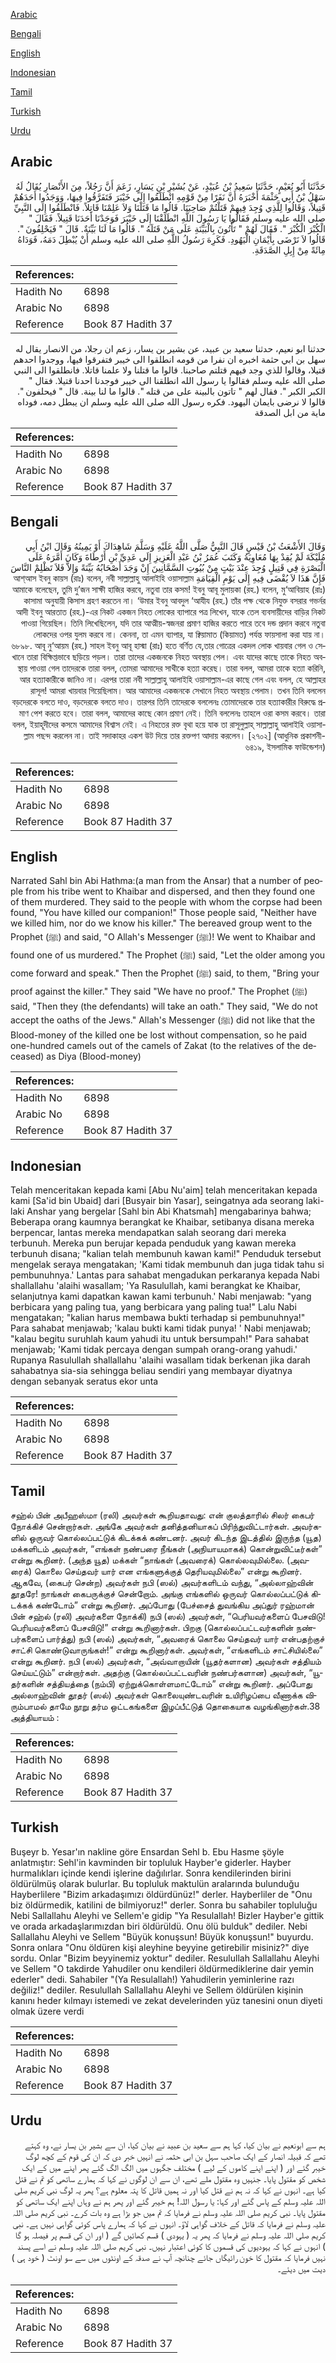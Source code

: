 [Arabic](#arabic)

[Bengali](#bengali)

[English](#english)

[Indonesian](#indonesian)

[Tamil](#tamil)

[Turkish](#turkish)

[Urdu](#urdu)

## Arabic


<div dir="rtl" lang="ar" style={{fontSize:'larger',backgroundColor:'#f8f9fa',padding:20}}>
حَدَّثَنَا أَبُو نُعَيْمٍ، حَدَّثَنَا سَعِيدُ بْنُ عُبَيْدٍ، عَنْ بُشَيْرِ بْنِ يَسَارٍ، زَعَمَ أَنَّ رَجُلاً، مِنَ الأَنْصَارِ يُقَالُ لَهُ سَهْلُ بْنُ أَبِي حَثْمَةَ أَخْبَرَهُ أَنَّ نَفَرًا مِنْ قَوْمِهِ انْطَلَقُوا إِلَى خَيْبَرَ فَتَفَرَّقُوا فِيهَا، وَوَجَدُوا أَحَدَهُمْ قَتِيلاً، وَقَالُوا لِلَّذِي وُجِدَ فِيهِمْ قَتَلْتُمْ صَاحِبَنَا‏.‏ قَالُوا مَا قَتَلْنَا وَلاَ عَلِمْنَا قَاتِلاً‏.‏ فَانْطَلَقُوا إِلَى النَّبِيِّ صلى الله عليه وسلم فَقَالُوا يَا رَسُولَ اللَّهِ انْطَلَقْنَا إِلَى خَيْبَرَ فَوَجَدْنَا أَحَدَنَا قَتِيلاً‏.‏ فَقَالَ ‏"‏ الْكُبْرَ الْكُبْرَ ‏"‏‏.‏ فَقَالَ لَهُمْ ‏"‏ تَأْتُونَ بِالْبَيِّنَةِ عَلَى مَنْ قَتَلَهُ ‏"‏‏.‏ قَالُوا مَا لَنَا بَيِّنَةٌ‏.‏ قَالَ ‏"‏ فَيَحْلِفُونَ ‏"‏‏.‏ قَالُوا لاَ نَرْضَى بِأَيْمَانِ الْيَهُودِ‏.‏ فَكَرِهَ رَسُولُ اللَّهِ صلى الله عليه وسلم أَنْ يُبْطِلَ دَمَهُ، فَوَدَاهُ مِائَةً مِنْ إِبِلِ الصَّدَقَةِ‏.‏
</div>
<div style={{backgroundColor:'#f8f9fa',padding:20, marginBottom: 10}}><table> <thead> <tr> <th>References:</th> <th></th> </tr> </thead> <tbody><tr><td>Hadith No</td><td>6898</td></tr><tr><td>Arabic No</td><td>6898</td></tr><tr><td>Reference</td><td>Book 87 Hadith 37</td></tr></tbody></table></div>


<div dir="rtl" lang="ar" style={{fontSize:'larger',backgroundColor:'#f8f9fa',padding:20}}>
حدثنا ابو نعيم، حدثنا سعيد بن عبيد، عن بشير بن يسار، زعم ان رجلا، من الانصار يقال له سهل بن ابي حثمة اخبره ان نفرا من قومه انطلقوا الى خيبر فتفرقوا فيها، ووجدوا احدهم قتيلا، وقالوا للذي وجد فيهم قتلتم صاحبنا. قالوا ما قتلنا ولا علمنا قاتلا. فانطلقوا الى النبي صلى الله عليه وسلم فقالوا يا رسول الله انطلقنا الى خيبر فوجدنا احدنا قتيلا. فقال " الكبر الكبر ". فقال لهم " تاتون بالبينة على من قتله ". قالوا ما لنا بينة. قال " فيحلفون ". قالوا لا نرضى بايمان اليهود. فكره رسول الله صلى الله عليه وسلم ان يبطل دمه، فوداه ماية من ابل الصدقة
</div>
<div style={{backgroundColor:'#f8f9fa',padding:20, marginBottom: 10}}><table> <thead> <tr> <th>References:</th> <th></th> </tr> </thead> <tbody><tr><td>Hadith No</td><td>6898</td></tr><tr><td>Arabic No</td><td>6898</td></tr><tr><td>Reference</td><td>Book 87 Hadith 37</td></tr></tbody></table></div>

## Bengali


<div dir="rtl" lang="bn" style={{fontSize:'larger',backgroundColor:'#f8f9fa',padding:20}}>
وَقَالَ الأَشْعَثُ بْنُ قَيْسٍ قَالَ النَّبِيُّ صَلَّى اللَّهُ عَلَيْهِ وَسَلَّمَ شَاهِدَاكَ أَوْ يَمِينُهُ وَقَالَ ابْنُ أَبِي مُلَيْكَةَ لَمْ يُقِدْ بِهَا مُعَاوِيَةُ وَكَتَبَ عُمَرُ بْنُ عَبْدِ الْعَزِيزِ إِلَى عَدِيِّ بْنِ أَرْطَاةَ وَكَانَ أَمَّرَهُ عَلَى الْبَصْرَةِ فِي قَتِيلٍ وُجِدَ عِنْدَ بَيْتٍ مِنْ بُيُوتِ السَّمَّانِينَ إِنْ وَجَدَ أَصْحَابُهُ بَيِّنَةً وَإِلاَّ فَلاَ تَظْلِمْ النَّاسَ فَإِنَّ هَذَا لاَ يُقْضَى فِيهِ إِلَى يَوْمِ الْقِيَامَةِ আশ্আস ইবনু কায়স (রাঃ) বলেন, নবী সাল্লাল্লাহু আলাইহি ওয়াসাল্লাম আমাকে বলেছেন, তুমি দু’জন সাক্ষী হাজির করবে, নতুবা তার কসম! ইবনু আবূ মুলায়কা (রহ.) বলেন, মু‘আবিয়াহ (রাঃ) কাসামা অনুযায়ী কিসাস গ্রহণ করতেন না। ‘উমার ইবনু আবদুল ‘আযীয (রহ.) তাঁর পক্ষ থেকে নিযুক্ত বসরার গভর্নর আদী ইবনু আরতাত (রহ.)-এর নিকট একজন নিহত লোকের ব্যাপারে পত্র লিখেন, যাকে তেল ব্যবসায়ীদের বাড়ির নিকট পাওয়া গিয়েছিল। তিনি লিখেছিলেন, যদি তার আত্মীয়-স্বজনরা প্রমাণ হাজির করতে পারে তবে দন্ড প্রদান করবে নতুবা লোকদের ওপর যুলম করবে না। কেননা, তা এমন ব্যাপার, যা ক্বিয়ামাত (কিয়ামত) পর্যন্ত ফায়সালা করা যায় না। ৬৮৯৮. আবূ নু‘আয়ম (রহ.) সাহল ইবনু আবূ হাস্মা (রাঃ) হতে বর্ণিত যে,তার গোত্রের একদল লোক খায়বার গেল ও সেখানে তারা বিক্ষিপ্তভাবে ছড়িয়ে পড়ল। তারা তাদের একজনকে নিহত অবস্থায় পেল। এবং যাদের কাছে তাকে নিহত অবস্থায় পাওয়া গেল তাদেরকে তারা বলল, তোমরা আমাদের সাথীকে হত্যা করেছ। তারা বলল, আমরা তাকে হত্যা করিনি, আর হত্যাকারীকে জানিও না। এরপর তারা নবী সাল্লাল্লাহু আলাইহি ওয়াসাল্লাম-এর কাছে গেল এবং বলল, হে আল্লাহর রাসূল! আমরা খায়বার গিয়েছিলাম। আর আমাদের একজনকে সেখানে নিহত অবস্থায় পেলাম। তখন তিনি বললেন বড়দেরকে বলতে দাও, বড়দেরকে বলতে দাও। তারপর তিনি তাদেরকে বললেনঃ তোমাদেরকে তার হত্যাকারীর বিরুদ্ধে প্রমাণ পেশ করতে হবে। তারা বলল, আমাদের কাছে কোন প্রমাণ নেই। তিনি বললেনঃ তাহলে ওরা কসম করবে। তারা বলল, ইয়াহূদীদের কসমে আমাদের বিশ্বাস নেই। এ নিহতের রক্ত বৃথা হয়ে যাক তা রাসূলুল্লাহ্ সাল্লাল্লাহু আলাইহি ওয়াসাল্লাম পছন্দ করলেন না। তাই সদাকাহর একশ উট দিয়ে তার রক্তপণ আদায় করলেন। [২৭০২] (আধুনিক প্রকাশনী- ৬৪১৯, ইসলামিক ফাউন্ডেশন)
</div>
<div style={{backgroundColor:'#f8f9fa',padding:20, marginBottom: 10}}><table> <thead> <tr> <th>References:</th> <th></th> </tr> </thead> <tbody><tr><td>Hadith No</td><td>6898</td></tr><tr><td>Arabic No</td><td>6898</td></tr><tr><td>Reference</td><td>Book 87 Hadith 37</td></tr></tbody></table></div>

## English


<div dir="ltr" lang="en" style={{fontSize:'larger',backgroundColor:'#f8f9fa',padding:20}}>
Narrated Sahl bin Abi Hathma:(a man from the Ansar) that a number of people from his tribe went to Khaibar and dispersed, and then they found one of them murdered. They said to the people with whom the corpse had been found, "You have killed our companion!" Those people said, "Neither have we killed him, nor do we know his killer." The bereaved group went to the Prophet (ﷺ) and said, "O Allah's Messenger (ﷺ)! We went to Khaibar and found one of us murdered." The Prophet (ﷺ) said, "Let the older among you come forward and speak." Then the Prophet (ﷺ) said, to them, "Bring your proof against the killer." They said "We have no proof." The Prophet (ﷺ) said, "Then they (the defendants) will take an oath." They said, "We do not accept the oaths of the Jews." Allah's Messenger (ﷺ) did not like that the Blood-money of the killed one be lost without compensation, so he paid one-hundred camels out of the camels of Zakat (to the relatives of the deceased) as Diya (Blood-money)
</div>
<div style={{backgroundColor:'#f8f9fa',padding:20, marginBottom: 10}}><table> <thead> <tr> <th>References:</th> <th></th> </tr> </thead> <tbody><tr><td>Hadith No</td><td>6898</td></tr><tr><td>Arabic No</td><td>6898</td></tr><tr><td>Reference</td><td>Book 87 Hadith 37</td></tr></tbody></table></div>

## Indonesian


<div dir="ltr" lang="id" style={{fontSize:'larger',backgroundColor:'#f8f9fa',padding:20}}>
Telah menceritakan kepada kami [Abu Nu'aim] telah menceritakan kepada kami [Sa'id bin Ubaid] dari [Busyair bin Yasar], seingatnya ada seorang laki-laki Anshar yang bergelar [Sahl bin Abi Khatsmah] mengabarinya bahwa; Beberapa orang kaumnya berangkat ke Khaibar, setibanya disana mereka berpencar, lantas mereka mendapatkan salah seorang dari mereka terbunuh. Mereka pun berujar kepada penduduk yang kawan mereka terbunuh disana; "kalian telah membunuh kawan kami!" Penduduk tersebut mengelak seraya mengatakan; 'Kami tidak membunuh dan juga tidak tahu si pembunuhnya.' Lantas para sahabat mengadukan perkaranya kepada Nabi shallallahu 'alaihi wasallam; 'Ya Rasulullah, kami berangkat ke Khaibar, selanjutnya kami dapatkan kawan kami terbunuh.' Nabi menjawab: "yang berbicara yang paling tua, yang berbicara yang paling tua!" Lalu Nabi mengatakan; "kalian harus membawa bukti terhadap si pembunuhnya!" Para sahabat menjawab; 'kalau bukti kami tidak punya! ' Nabi menjawab; "kalau begitu suruhlah kaum yahudi itu untuk bersumpah!" Para sahabat menjawab; 'Kami tidak percaya dengan sumpah orang-orang yahudi.' Rupanya Rasulullah shallallahu 'alaihi wasallam tidak berkenan jika darah sahabatnya sia-sia sehingga beliau sendiri yang membayar diyatnya dengan sebanyak seratus ekor unta
</div>
<div style={{backgroundColor:'#f8f9fa',padding:20, marginBottom: 10}}><table> <thead> <tr> <th>References:</th> <th></th> </tr> </thead> <tbody><tr><td>Hadith No</td><td>6898</td></tr><tr><td>Arabic No</td><td>6898</td></tr><tr><td>Reference</td><td>Book 87 Hadith 37</td></tr></tbody></table></div>

## Tamil


<div dir="ltr" lang="ta" style={{fontSize:'larger',backgroundColor:'#f8f9fa',padding:20}}>
சஹ்ல் பின் அபீஹஸ்மா (ரலி) அவர்கள் கூறியதாவது: என் குலத்தாரில் சிலர் கைபர் நோக்கிச் சென்றார்கள். அங்கே அவர்கள் தனித்தனியாகப் பிரிந்துவிட்டார்கள். அவர்களில் ஒருவர் கொல்லப்பட்டுக் கிடக்கக் கண்டனர். அவர் கிடந்த இடத்தில் இருந்த (யூத) மக்களிடம் அவர்கள், “எங்கள் நண்பரை நீங்கள் (அநியாயமாகக்) கொன்றுவிட்டீர்கள்” என்று கூறினர். (அந்த யூத) மக்கள் “நாங்கள் (அவரைக்) கொல்லவுமில்லை. (அவரைக்) கொலை செய்தவர் யார் என எங்களுக்குத் தெரியவுமில்லை” என்று கூறினர். ஆகவே, (கைபர் சென்ற) அவர்கள் நபி (ஸல்) அவர்களிடம் வந்து, “அல்லாஹ்வின் தூதரே! நாங்கள் கைபருக்குச் சென்றோம். அங்கு எங்களில் ஒருவர் கொல்லப்பட்டுக் கிடக்கக் கண்டோம்” என்று கூறினர். அப்போது (பேச்சைத் துவங்கிய அப்துர் ரஹ்மான் பின் சஹ்ல் (ரலி) அவர்களை நோக்கி) நபி (ஸல்) அவர்கள், “பெரியவர்களைப் பேசவிடு! பெரியவர்களைப் பேசவிடு!” என்று கூறினார்கள். பிறகு (கொல்லப்பட்டவர்களின் நண்பர்களைப் பார்த்து) நபி (ஸல்) அவர்கள், “அவரைக் கொலை செய்தவர் யார் என்பதற்குச் சாட்சி கொண்டுவாருங்கள்!” என்று கூறினார்கள். அவர்கள், “எங்களிடம் சாட்சியில்லை” என்று கூறினர். நபி (ஸல்) அவர்கள், “அவ்வாறாயின் (யூதர்களான) அவர்கள் சத்தியம் செய்யட்டும்” என்றார்கள். அதற்கு (கொல்லப்பட்டவரின் நண்பர்களான) அவர்கள், “யூதர்களின் சத்தியத்தை (நம்பி) ஏற்றுக்கொள்ளமாட்டோம்” என்று கூறினர். அப்போது அல்லாஹ்வின் தூதர் (ஸல்) அவர்கள் கொலையுண்டவரின் உயிரிழப்பை வீணாக்க விரும்பாமல் தாமே நூறு தர்ம ஒட்டகங்களை இழப்பீட்டுத் தொகையாக வழங்கினார்கள்.38 அத்தியாயம் :
</div>
<div style={{backgroundColor:'#f8f9fa',padding:20, marginBottom: 10}}><table> <thead> <tr> <th>References:</th> <th></th> </tr> </thead> <tbody><tr><td>Hadith No</td><td>6898</td></tr><tr><td>Arabic No</td><td>6898</td></tr><tr><td>Reference</td><td>Book 87 Hadith 37</td></tr></tbody></table></div>

## Turkish


<div dir="ltr" lang="tr" style={{fontSize:'larger',backgroundColor:'#f8f9fa',padding:20}}>
Buşeyr b. Yesar'ın nakline göre Ensardan Sehl b. Ebu Hasme şöyle anlatmıştır: Sehl'in kavminden bir topluluk Hayber'e giderler. Hayber hurmaIıkları içinde kendi işlerine dağılırlar. Sonra kendilerinden birini öldürülmüş olarak bulurlar. Bu topluluk maktulün aralarında bulunduğu Hayberlilere "Bizim arkadaşımızı öldürdünüz!" derler. Hayberliler de "Onu biz öldürmedik, katilini de bilmiyoruz!" derler. Sonra bu sahabiler topluluğu Nebi Sallallahu Aleyhi ve Sellem'e gidip "Ya Resulallah! Bizler Hayber'e gittik ve orada arkadaşlarımızdan biri öldürüldü. Onu ölü bulduk" dediler. Nebi Sallallahu Aleyhi ve Sellem "Büyük konuşsun! Büyük konuşsun!" buyurdu. Sonra onlara "Onu öldüren kişi aleyhine beyyine getirebilir misiniz?" diye sordu. Onlar "Bizim beyyinemiz yoktur" dediler. Resulullah Sallallahu Aleyhi ve Sellem "O takdirde Yahudiler onu kendileri öldürmediklerine dair yemin ederler" dedi. Sahabiler "(Ya Resulallah!) Yahudilerin yeminlerine razı değiliz!" dediler. Resulullah Sallallahu Aleyhi ve Sellem öldürülen kişinin kanını heder kılmayı istemedi ve zekat develerinden yüz tanesini onun diyeti olmak üzere verdi
</div>
<div style={{backgroundColor:'#f8f9fa',padding:20, marginBottom: 10}}><table> <thead> <tr> <th>References:</th> <th></th> </tr> </thead> <tbody><tr><td>Hadith No</td><td>6898</td></tr><tr><td>Arabic No</td><td>6898</td></tr><tr><td>Reference</td><td>Book 87 Hadith 37</td></tr></tbody></table></div>

## Urdu


<div dir="rtl" lang="ur" style={{fontSize:'larger',backgroundColor:'#f8f9fa',padding:20}}>
ہم سے ابونعیم نے بیان کیا، کہا ہم سے سعید بن عبید نے بیان کیا، ان سے بشیر بن یسار نے، وہ کہتے تھے کہ قبیلہ انصار کے ایک صاحب سہل بن ابی حثمہ نے انہیں خبر دی کہ ان کی قوم کے کچھ لوگ خیبر گئے اور ( اپنے اپنے کاموں کے لیے ) مختلف جگہوں میں الگ الگ گئے پھر اپنے میں کے ایک شخص کو مقتول پایا۔ جنہیں وہ مقتول ملے تھے، ان سے ان لوگوں نے کہا کہ ہمارے ساتھی کو تم نے قتل کیا ہے۔ انہوں نے کہا کہ نہ ہم نے قتل کیا اور نہ ہمیں قاتل کا پتہ معلوم ہے؟ پھر یہ لوگ نبی کریم صلی اللہ علیہ وسلم کے پاس گئے اور کہا: یا رسول اللہ! ہم خیبر گئے اور پھر ہم نے وہاں اپنے ایک ساتھی کو مقتول پایا۔ نبی کریم صلی اللہ علیہ وسلم نے فرمایا کہ تم میں جو بڑا ہے وہ بات کرے۔ نبی کریم صلی اللہ علیہ وسلم نے فرمایا کہ قاتل کے خلاف گواہی لاؤ۔ انہوں نے کہا کہ ہمارے پاس کوئی گواہی نہیں ہے۔ نبی کریم صلی اللہ علیہ وسلم نے فرمایا کہ پھر یہ ( یہودی ) قسم کھائیں گے ( اور ان کی قسم پر فیصلہ ہو گا ) انہوں نے کہا کہ یہودیوں کی قسموں کا کوئی اعتبار نہیں۔ نبی کریم صلی اللہ علیہ وسلم نے اسے پسند نہیں فرمایا کہ مقتول کا خون رائیگاں جائے چنانچہ آپ نے صدقہ کے اونٹوں میں سے سو اونٹ ( خود ہی ) دیت میں دیئے۔
</div>
<div style={{backgroundColor:'#f8f9fa',padding:20, marginBottom: 10}}><table> <thead> <tr> <th>References:</th> <th></th> </tr> </thead> <tbody><tr><td>Hadith No</td><td>6898</td></tr><tr><td>Arabic No</td><td>6898</td></tr><tr><td>Reference</td><td>Book 87 Hadith 37</td></tr></tbody></table></div>